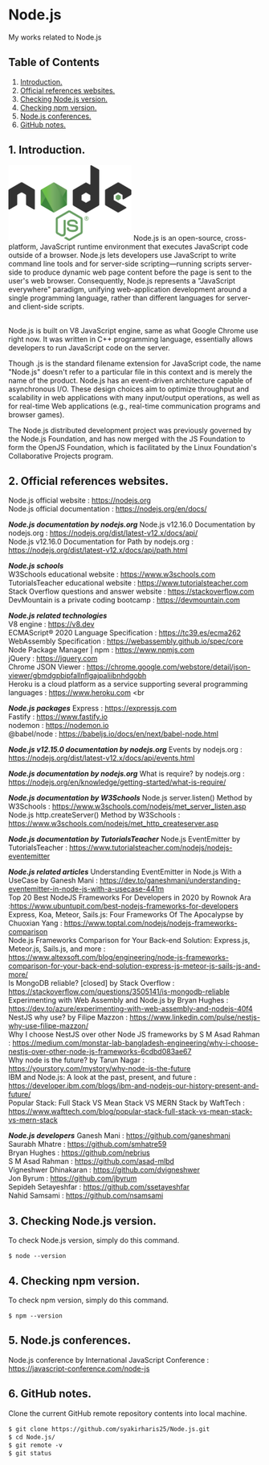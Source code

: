 # Node.js
My works related to Node.js

## Table of Contents
1. [Introduction.](#introduction)
2. [Official references websites.](#references)
3. [Checking Node.js version.](#nodeversion)
4. [Checking npm version.](#npmversion)
5. [Node.js conferences.](#conferences)
6. [GitHub notes.](#github)

<a name="introduction"></a>
## 1. Introduction.
<img src="nodejs.png" height="150"> 
Node.js is an open-source, cross-platform, JavaScript runtime environment that executes JavaScript code outside of a browser. Node.js lets developers use JavaScript to write command line tools and for server-side scripting—running scripts server-side to produce dynamic web page content before the page is sent to the user's web browser. Consequently, Node.js represents a "JavaScript everywhere" paradigm, unifying web-application development around a single programming language, rather than different languages for server- and client-side scripts. <br /><br />

Node.js is built on V8 JavaScript engine, same as what Google Chrome use right now. It was written in C++ programming language, essentially allows developers to run JavaScript code on the server.

Though .js is the standard filename extension for JavaScript code, the name "Node.js" doesn't refer to a particular file in this context and is merely the name of the product. Node.js has an event-driven architecture capable of asynchronous I/O. These design choices aim to optimize throughput and scalability in web applications with many input/output operations, as well as for real-time Web applications (e.g., real-time communication programs and browser games). <br />

The Node.js distributed development project was previously governed by the Node.js Foundation, and has now merged with the JS Foundation to form the OpenJS Foundation, which is facilitated by the Linux Foundation's Collaborative Projects program.

<a name="references"></a>
## 2. Official references websites. <br />
Node.js official website : https://nodejs.org <br />
Node.js official documentation : https://nodejs.org/en/docs/ <br />

**_Node.js documentation by nodejs.org_**
Node.js v12.16.0 Documentation by nodejs.org : https://nodejs.org/dist/latest-v12.x/docs/api/ <br />
Node.js v12.16.0 Documentation for Path by nodejs.org : https://nodejs.org/dist/latest-v12.x/docs/api/path.html <br />

**_Node.js schools_** <br />
W3Schools educational website : https://www.w3schools.com <br />
TutorialsTeacher educational website : https://www.tutorialsteacher.com <br />
Stack Overflow questions and answer website : https://stackoverflow.com <br />
DevMountain is a private coding bootcamp : https://devmountain.com <br />

**_Node.js related technologies_** <br />
V8 engine : https://v8.dev <br />
ECMAScript® 2020 Language Specification : https://tc39.es/ecma262 <br />
WebAssembly Specification : https://webassembly.github.io/spec/core <br />
Node Package Manager | npm : https://www.npmjs.com <br />
jQuery : https://jquery.com <br />
Chrome JSON Viewer : https://chrome.google.com/webstore/detail/json-viewer/gbmdgpbipfallnflgajpaliibnhdgobh <br />
Heroku is a cloud platform as a service supporting several programming languages : https://www.heroku.com <br 

**_Node.js packages_**
Express : https://expressjs.com <br />
Fastify : https://www.fastify.io <br />
nodemon : https://nodemon.io <br />
@babel/node : https://babeljs.io/docs/en/next/babel-node.html <br />

**_Node.js v12.15.0 documentation by nodejs.org_**
Events by nodejs.org : https://nodejs.org/dist/latest-v12.x/docs/api/events.html <br />

**_Node.js documentation by nodejs.org_**
What is require? by nodejs.org : https://nodejs.org/en/knowledge/getting-started/what-is-require/ <br />

**_Node.js documentation by W3Schools_**
Node.js server.listen() Method by W3Schools : https://www.w3schools.com/nodejs/met_server_listen.asp <br />
Node.js http.createServer() Method by W3Schools : https://www.w3schools.com/nodejs/met_http_createserver.asp <br />

**_Node.js documentation by TutorialsTeacher_**
Node.js EventEmitter by TutorialsTeacher : https://www.tutorialsteacher.com/nodejs/nodejs-eventemitter <br />

**_Node.js related articles_**
Understanding EventEmitter in Node.js With a UseCase by Ganesh Mani : https://dev.to/ganeshmani/understanding-eventemitter-in-node-js-with-a-usecase-441m <br />
Top 20 Best NodeJS Frameworks For Developers in 2020 by Rownok Ara :https://www.ubuntupit.com/best-nodejs-frameworks-for-developers <br />
Express, Koa, Meteor, Sails.js: Four Frameworks Of The Apocalypse by Chuoxian Yang : https://www.toptal.com/nodejs/nodejs-frameworks-comparison <br />
Node.js Frameworks Comparison for Your Back-end Solution: Express.js, Meteor.js, Sails.js, and more : https://www.altexsoft.com/blog/engineering/node-js-frameworks-comparison-for-your-back-end-solution-express-js-meteor-js-sails-js-and-more/ <br />
Is MongoDB reliable? [closed] by Stack Overflow : https://stackoverflow.com/questions/3505141/is-mongodb-reliable <br />
Experimenting with Web Assembly and Node.js by Bryan Hughes : https://dev.to/azure/experimenting-with-web-assembly-and-nodejs-40f4 <br />
NestJS why use? by Filipe Mazzon : https://www.linkedin.com/pulse/nestjs-why-use-filipe-mazzon/ <br />
Why I choose NestJS over other Node JS frameworks by S M Asad Rahman
 : https://medium.com/monstar-lab-bangladesh-engineering/why-i-choose-nestjs-over-other-node-js-frameworks-6cdbd083ae67 <br />
Why node is the future? by Tarun Nagar : https://yourstory.com/mystory/why-node-is-the-future <br />
IBM and Node.js: A look at the past, present, and future : https://developer.ibm.com/blogs/ibm-and-nodejs-our-history-present-and-future/ <br />
Popular Stack: Full Stack VS Mean Stack VS MERN Stack by WaftTech : https://www.wafttech.com/blog/popular-stack-full-stack-vs-mean-stack-vs-mern-stack<br />

**_Node.js developers_**
Ganesh Mani : https://github.com/ganeshmani <br />
Saurabh Mhatre : https://github.com/smhatre59 <br />
Bryan Hughes : https://github.com/nebrius <br />
S M Asad Rahman : https://github.com/asad-mlbd <br />
Vigneshwer Dhinakaran : https://github.com/dvigneshwer <br />
Jon Byrum : https://github.com/jbyrum <br />
Sepideh Setayeshfar : https://github.com/ssetayeshfar <br />
Nahid Samsami : https://github.com/nsamsami <br />

<a name="nodeversion"></a>
## 3. Checking Node.js version.
To check Node.js version, simply do this command.
```
$ node --version
```

<a name="npmversion"></a>
## 4. Checking npm version.
To check npm version, simply do this command.
```
$ npm --version
```

<a name="conferences"></a>
## 5. Node.js conferences.
Node.js conference by International JavaScript Conference : https://javascript-conference.com/node-js <br />

<a name="github"></a>
## 6. GitHub notes.
Clone the current GitHub remote repository contents into local machine.
```
$ git clone https://github.com/syakirharis25/Node.js.git
$ cd Node.js/
$ git remote -v
$ git status
